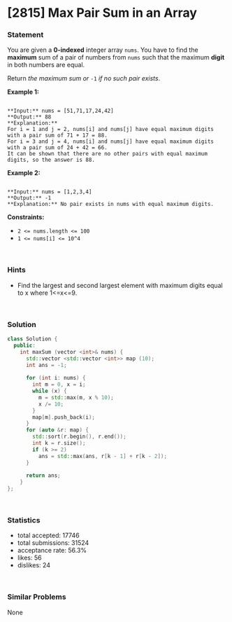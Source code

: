 # [2815] Max Pair Sum in an Array



### Statement

You are given a **0-indexed** integer array `nums`. You have to find the **maximum** sum of a pair of numbers from `nums` such that the maximum **digit** in both numbers are equal.

Return *the maximum sum or* `-1` *if no such pair exists*.


**Example 1:**

```

**Input:** nums = [51,71,17,24,42]
**Output:** 88
**Explanation:** 
For i = 1 and j = 2, nums[i] and nums[j] have equal maximum digits with a pair sum of 71 + 17 = 88. 
For i = 3 and j = 4, nums[i] and nums[j] have equal maximum digits with a pair sum of 24 + 42 = 66.
It can be shown that there are no other pairs with equal maximum digits, so the answer is 88.
```

**Example 2:**

```

**Input:** nums = [1,2,3,4]
**Output:** -1
**Explanation:** No pair exists in nums with equal maximum digits.

```

**Constraints:**
* `2 <= nums.length <= 100`
* `1 <= nums[i] <= 10^4`


<br />

### Hints

- Find the largest and second largest element with maximum digits equal to x where 1<=x<=9.

<br />

### Solution

```cpp
class Solution {
  public:
    int maxSum (vector <int>& nums) {
      std::vector <std::vector <int>> map (10);
      int ans = -1;
      
      for (int i: nums) {
        int m = 0, x = i;
        while (x) {
          m = std::max(m, x % 10);
          x /= 10;
        }
        map[m].push_back(i);
      }
      for (auto &r: map) {
        std::sort(r.begin(), r.end());
        int k = r.size();
        if (k >= 2)
          ans = std::max(ans, r[k - 1] + r[k - 2]);
      }
      
      return ans;
    }
};
```

<br />

### Statistics

- total accepted: 17746
- total submissions: 31524
- acceptance rate: 56.3%
- likes: 56
- dislikes: 24

<br />

### Similar Problems

None
